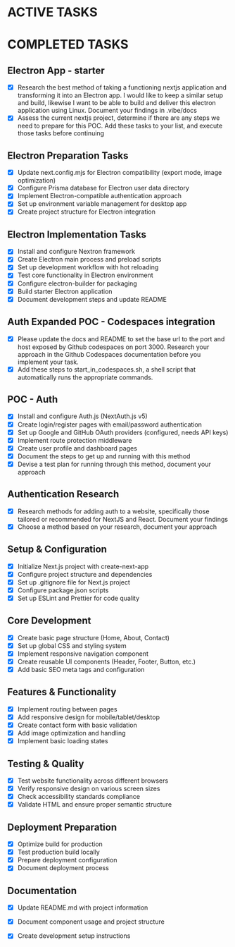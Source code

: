<!-- This document holds the tasks that have previously been completed, or need to be completed. Please ensure a consistent format for your tasks. Please add to this list when performing a task. You can also choose to add ideas for future work here, even if you are not intending to take those actions currently. -->

# ACTIVE TASKS

# COMPLETED TASKS

## Electron App - starter
- [x] Research the best method of taking a functioning nextjs application and transforming it into an Electron app. I would like to keep a similar setup and build, likewise I want to be able to build and deliver this electron application using Linux. Document your findings in .vibe/docs
- [x] Assess the current nextjs project, determine if there are any steps we need to prepare for this POC. Add these tasks to your list, and execute those tasks before continuing

## Electron Preparation Tasks
- [x] Update next.config.mjs for Electron compatibility (export mode, image optimization)
- [x] Configure Prisma database for Electron user data directory
- [x] Implement Electron-compatible authentication approach
- [x] Set up environment variable management for desktop app
- [x] Create project structure for Electron integration

## Electron Implementation Tasks  
- [x] Install and configure Nextron framework
- [x] Create Electron main process and preload scripts
- [x] Set up development workflow with hot reloading
- [x] Test core functionality in Electron environment
- [x] Configure electron-builder for packaging
- [x] Build starter Electron application
- [x] Document development steps and update README

## Auth Expanded POC - Codespaces integration
- [x] Please update the docs and README to set the base url to the port and host exposed by Github codespaces on port 3000. Research your approach in the Github Codespaces documentation before you implement your task. 
- [x] Add these steps to start_in_codespaces.sh, a shell script that automatically runs the appropriate commands.

## POC - Auth
- [x] Install and configure Auth.js (NextAuth.js v5)
- [x] Create login/register pages with email/password authentication
- [x] Set up Google and GitHub OAuth providers (configured, needs API keys)
- [x] Implement route protection middleware
- [x] Create user profile and dashboard pages
- [x] Document the steps to get up and running with this method
- [x] Devise a test plan for running through this method, document your approach

## Authentication Research
- [x] Research methods for adding auth to a website, specifically those tailored or recommended for NextJS and React. Document your findings
- [x] Choose a method based on your research, document your approach

## Setup & Configuration
- [x] Initialize Next.js project with create-next-app
- [x] Configure project structure and dependencies  
- [x] Set up .gitignore file for Next.js project
- [x] Configure package.json scripts
- [x] Set up ESLint and Prettier for code quality

## Core Development
- [x] Create basic page structure (Home, About, Contact)
- [x] Set up global CSS and styling system
- [x] Implement responsive navigation component
- [x] Create reusable UI components (Header, Footer, Button, etc.)
- [x] Add basic SEO meta tags and configuration

## Features & Functionality
- [x] Implement routing between pages
- [x] Add responsive design for mobile/tablet/desktop
- [x] Create contact form with basic validation
- [x] Add image optimization and handling
- [x] Implement basic loading states

## Testing & Quality
- [x] Test website functionality across different browsers
- [x] Verify responsive design on various screen sizes
- [x] Check accessibility standards compliance
- [x] Validate HTML and ensure proper semantic structure

## Deployment Preparation
- [x] Optimize build for production
- [x] Test production build locally
- [x] Prepare deployment configuration
- [x] Document deployment process

## Documentation
- [x] Update README.md with project information
- [x] Document component usage and project structure
- [x] Create development setup instructions

